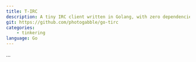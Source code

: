 ```yaml
---
title: T-IRC
description: A tiny IRC client written in Golang, with zero dependencies
git: https://github.com/photogabble/go-tirc
categories:
    - tinkering
language: Go
---
```


...